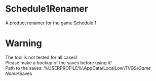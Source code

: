 # Schedule1Renamer
A product renamer for the game Schedule 1

# Warning
The tool is not tested for all cases!<br>
Please make a backup of the saves before using it!<br>
Path to the saves: %USERPROFILE%\\AppData\\LocalLow\\TVGS\\*Game Name*\\Saves